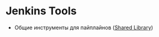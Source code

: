 # Jenkins Tools

* Общие инструменты для пайплайнов ([Shared Library](https://www.jenkins.io/doc/book/pipeline/shared-libraries/))

